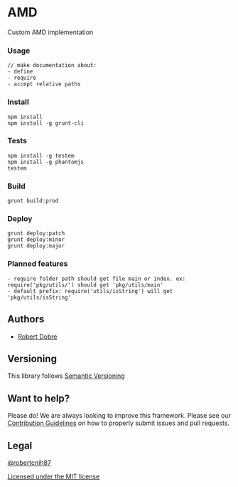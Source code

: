 # AMD
Custom AMD implementation

### Usage

    // make documentation about:
    - define
    - require
    - accept relative paths

### Install

    npm install
    npm install -g grunt-cli

### Tests

    npm install -g testem
    npm install -g phantomjs
    testem

### Build

    grunt build:prod

### Deploy

    grunt deploy:patch
    grunt deploy:minor
    grunt deploy:major

### Planned features

    - require folder path should get file main or index. ex: require('pkg/utils/') should get 'pkg/utils/main'
    - default prefix: require('utils/isString') will get 'pkg/utils/isString'

## Authors ##

* [Robert Dobre](https://twitter.com/robert_cnih87)

## Versioning ##

This library follows [Semantic Versioning](http://semver.org)

## Want to help? ##

Please do! We are always looking to improve this framework. Please see our
[Contribution Guidelines](https://dobre-robert-marius/AMD/blob/master/CONTRIBUTING.md)
on how to properly submit issues and pull requests.

## Legal ##

[@robertcnih87](https://twitter.com/robert_cnih87)

[Licensed under the MIT license](http://www.opensource.org/licenses/mit-license.php)
